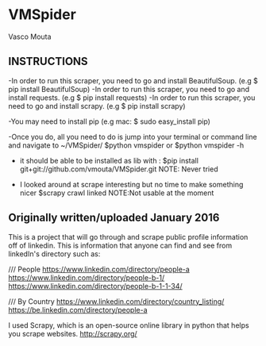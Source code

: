 VMSpider
================

Vasco Mouta


INSTRUCTIONS
------------

-In order to run this scraper, you need to go and install BeautifulSoup.  (e.g $ pip install BeautifulSoup)
-In order to run this scraper, you need to go and install requests.  (e.g $ pip install requests)
-In order to run this scraper, you need to go and install scrapy.  (e.g $ pip install scrapy)

-You may need to install pip (e.g mac:  $ sudo easy_install pip)

-Once you do, all you need to do is jump into your terminal or command line and navigate to ~/VMSpider/
$python vmspider
or
$python vmspider -h

- it should be able to be installed as lib with :
$pip install git+git://github.com/vmouta/VMSpider.git
NOTE: Never tried

- I looked around at scrape interesting but no time to make something nicer
$scrapy crawl linked 
NOTE:Not usable at the moment

Originally written/uploaded January 2016
---------------------------------------

This is a project that will go through and scrape public profile information off of linkedin. 
This is information that anyone can find and see from linkedIn's directory such as:

/// People
https://www.linkedin.com/directory/people-a
https://www.linkedin.com/directory/people-b-1/
https://www.linkedin.com/directory/people-b-1-1-34/

/// By Country
https://www.linkedin.com/directory/country_listing/
https://be.linkedin.com/directory/people-a

I used Scrapy, which is an open-source online library in python that helps you scrape websites.
http://scrapy.org/

